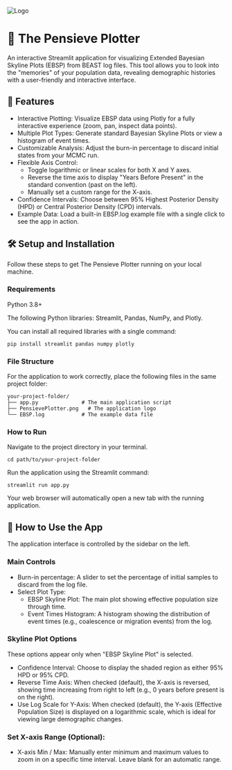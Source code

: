 ![Logo](PensievePlotter.png)

# 🧙 The Pensieve Plotter
An interactive Streamlit application for visualizing Extended Bayesian Skyline Plots (EBSP) from BEAST log files. This tool allows you to look into the "memories" of your population data, revealing demographic histories with a user-friendly and interactive interface.

## 📜 Features
- Interactive Plotting: Visualize EBSP data using Plotly for a fully interactive experience (zoom, pan, inspect data points).
- Multiple Plot Types: Generate standard Bayesian Skyline Plots or view a histogram of event times.
- Customizable Analysis: Adjust the burn-in percentage to discard initial states from your MCMC run.
- Flexible Axis Control:
  - Toggle logarithmic or linear scales for both X and Y axes.
  - Reverse the time axis to display "Years Before Present" in the standard convention (past on the left).
  - Manually set a custom range for the X-axis.
- Confidence Intervals: Choose between 95% Highest Posterior Density (HPD) or Central Posterior Density (CPD) intervals.
- Example Data: Load a built-in EBSP.log example file with a single click to see the app in action.

## 🛠️ Setup and Installation
Follow these steps to get The Pensieve Plotter running on your local machine.

### Requirements
Python 3.8+

The following Python libraries: Streamlit, Pandas, NumPy, and Plotly.

You can install all required libraries with a single command:

```
pip install streamlit pandas numpy plotly
```

### File Structure
For the application to work correctly, place the following files in the same project folder:

```
your-project-folder/
├── app.py              # The main application script
├── PensievePlotter.png   # The application logo
└── EBSP.log            # The example data file
```
### How to Run
Navigate to the project directory in your terminal.

```
cd path/to/your-project-folder
```
Run the application using the Streamlit command:

```
streamlit run app.py
```

Your web browser will automatically open a new tab with the running application.

## 📖 How to Use the App
The application interface is controlled by the sidebar on the left.

### Main Controls
- Burn-in percentage: A slider to set the percentage of initial samples to discard from the log file.
- Select Plot Type:
    - EBSP Skyline Plot: The main plot showing effective population size through time.
    - Event Times Histogram: A histogram showing the distribution of event times (e.g., coalescence or migration events) from the log.
### Skyline Plot Options
These options appear only when "EBSP Skyline Plot" is selected.
- Confidence Interval: Choose to display the shaded region as either 95% HPD or 95% CPD.
- Reverse Time Axis: When checked (default), the X-axis is reversed, showing time increasing from right to left (e.g., 0 years before present is on the right).
- Use Log Scale for Y-Axis: When checked (default), the Y-axis (Effective Population Size) is displayed on a logarithmic scale, which is ideal for viewing large demographic changes.

### Set X-axis Range (Optional):
- X-axis Min / Max: Manually enter minimum and maximum values to zoom in on a specific time interval. Leave blank for an automatic range.